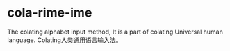 # cola-rime-ime
The colating alphabet input method, It is a part of colating Universal human language. 
Colating人类通用语言输入法。
